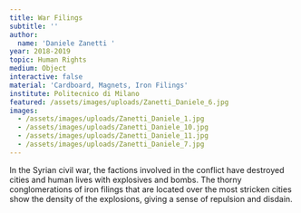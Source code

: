 ```yaml
---
title: War Filings
subtitle: ''
author:
  name: 'Daniele Zanetti '
year: 2018-2019
topic: Human Rights
medium: Object
interactive: false
material: 'Cardboard, Magnets, Iron Filings'
institute: Politecnico di Milano
featured: /assets/images/uploads/Zanetti_Daniele_6.jpg
images:
  - /assets/images/uploads/Zanetti_Daniele_1.jpg
  - /assets/images/uploads/Zanetti_Daniele_10.jpg
  - /assets/images/uploads/Zanetti_Daniele_11.jpg
  - /assets/images/uploads/Zanetti_Daniele_7.jpg
---
```

In the Syrian civil war, the factions involved in the conflict have destroyed cities and human lives with explosives and bombs. The thorny conglomerations of iron filings that are located over the most stricken cities show the density of the explosions, giving a sense of repulsion and disdain.
